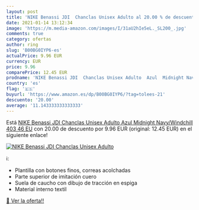 ```yaml
---
layout: post
title: 'NIKE Benassi JDI  Chanclas Unisex Adulto al 20.00 % de descuento'
date: 2021-01-14 13:12:34
image: 'https://m.media-amazon.com/images/I/31aU2hIe5eL._SL200_.jpg'
comments: true
category: ofertas
author: ring
slug: 'B00BG0IYP6-es'
actualPrice: 9.96 EUR
currency: EUR
price: 9.96
comparePrice: 12.45 EUR
prodname: 'NIKE Benassi JDI  Chanclas Unisex Adulto  Azul  Midnight Navy/Windchill 403   46 EU'
country: 'es'
flag: '🇪🇸'
buyurl: 'https://www.amazon.es/dp/B00BG0IYP6/?tag=tolees-21'
descuento: '20.00'
average: '11.143333333333333'
---
```


Está [NIKE Benassi JDI  Chanclas Unisex Adulto  Azul  Midnight Navy/Windchill 403   46 EU](https://www.amazon.es/dp/B00BG0IYP6/?tag=tolees-21) con 20.00 de descuento por 9.96 EUR (original: 12.45 EUR) en el siguiente enlace!

[![NIKE Benassi JDI  Chanclas Unisex Adulto](https://m.media-amazon.com/images/I/31aU2hIe5eL._SL200_.jpg)](https://www.amazon.es/dp/B00BG0IYP6/?tag=tolees-21)

ℹ️:

- Plantilla con botones finos, correas acolchadas
- Parte superior de imitación cuero
- Suela de caucho con dibujo de tracción en espiga
- Material interno textil

[🛒 Ver la oferta!!](https://www.amazon.es/dp/B00BG0IYP6/?tag=tolees-21)
